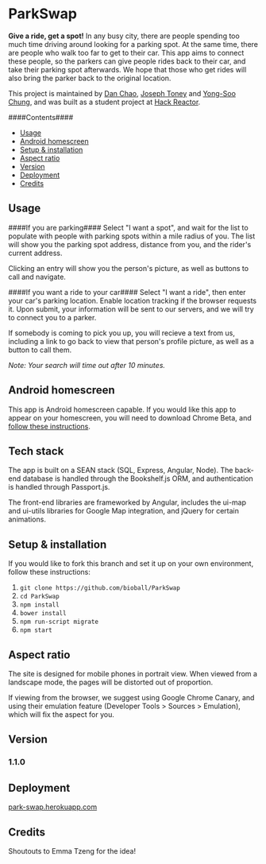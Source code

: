 ParkSwap
========

**Give a ride, get a spot!** In any busy city, there are people spending too much time driving around looking for a parking spot. At the same time, there are people who walk too far to get to their car. This app aims to connect these people, so the parkers can give people rides back to their car, and take their parking spot afterwards. We hope that those who get rides will also bring the parker back to the original location.

This project is maintained by [Dan Chao](http://www.github.com/bioball), [Joseph Toney](http://www.github.com/chip2int) and [Yong-Soo Chung](http://www.github.com/yongsoo), and was built as a student project at [Hack Reactor](http://www.hackreactor.com/).

####Contents####

* [Usage](#usage)
* [Android homescreen](#android-homescreen)
* [Setup & installation](#setup--installation)
* [Aspect ratio](#aspect-ratio)
* [Version](#version)
* [Deployment](#deployment)
* [Credits](#credits)

Usage
-----

####If you are parking####
Select "I want a spot", and wait for the list to populate with people with parking spots within a mile radius of you. The list will show you the parking spot address, distance from you, and the rider's current address.

Clicking an entry will show you the person's picture, as well as buttons to call and navigate.

####If you want a ride to your car####
Select "I want a ride", then enter your car's parking location. Enable location tracking if the browser requests it. Upon submit, your information will be sent to our servers, and we will try to connect you to a parker. 

If somebody is coming to pick you up, you will recieve a text from us, including a link to go back to view that person's profile picture, as well as a button to call them.

*Note: Your search will time out after 10 minutes.*

Android homescreen
------------------

This app is Android homescreen capable. If you would like this app to appear on your homescreen, you will need to download Chrome Beta, and [follow these instructions](https://developers.google.com/chrome/mobile/docs/installtohomescreen).

Tech stack
----------

The app is built on a SEAN stack (SQL, Express, Angular, Node). The back-end database is handled through the Bookshelf.js ORM, and authentication is handled through Passport.js.

The front-end libraries are frameworked by Angular, includes the ui-map and ui-utils libraries for Google Map integration, and jQuery for certain animations.

Setup & installation
--------------------

If you would like to fork this branch and set it up on your own environment, follow these instructions:

1. `git clone https://github.com/bioball/ParkSwap`
2. `cd ParkSwap`
3. `npm install`
4. `bower install`
5. `npm run-script migrate`
6. `npm start`

Aspect ratio
------------

The site is designed for mobile phones in portrait view. When viewed from a landscape mode, the pages will be distorted out of proportion.

If viewing from the browser, we suggest using Google Chrome Canary, and using their emulation feature (Developer Tools > Sources > Emulation), which will fix the aspect for you.


Version
-------

### 1.1.0 ###


Deployment
----------

[park-swap.herokuapp.com](http://park-swap.herokuapp.com/)


Credits
-------

Shoutouts to Emma Tzeng for the idea!
